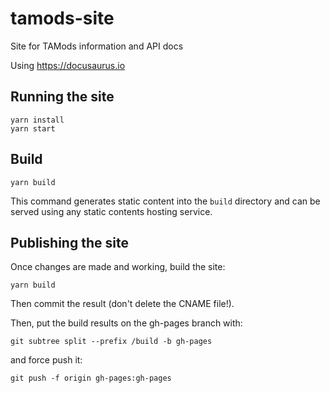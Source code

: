 # tamods-site

Site for TAMods information and API docs

Using https://docusaurus.io

## Running the site

```console
yarn install
yarn start
```

## Build

```console
yarn build
```

This command generates static content into the `build` directory and can be served using any static contents hosting service.

## Publishing the site

Once changes are made and working, build the site:

`yarn build`

Then commit the result (don't delete the CNAME file!).

Then, put the build results on the gh-pages branch with:

`git subtree split --prefix /build -b gh-pages`

and force push it:

`git push -f origin gh-pages:gh-pages`